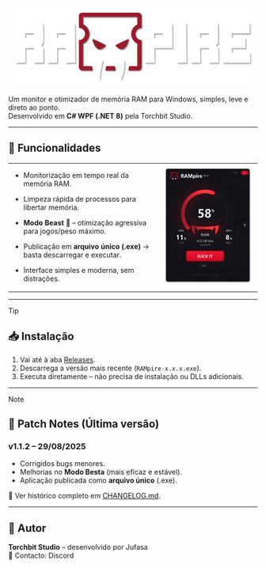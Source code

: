 <p align="center">
  <img src="https://github.com/jufasa23/RAMpire/blob/main/resources/logo-title.png?raw=true" alt="RAMpire Logo" width="500"/>
</p>

Um monitor e otimizador de memória RAM para Windows, simples, leve e direto ao ponto.  
Desenvolvido em **C# WPF (.NET 8)** pela Torchbit Studio.

---

## 🚀 Funcionalidades
<table >
  <tr>
    <td width="60%" valign="top" border = "0">
      
  - Monitorização em tempo real da memória RAM.
  - Limpeza rápida de processos para libertar memória.
  - **Modo Beast** 🦇 – otimização agressiva para jogos/peso máximo.
  - Publicação em **arquivo único (.exe)** → basta descarregar e executar.
  - Interface simples e moderna, sem distrações. 

    </td>
    <td width="40%" valign="top">
<img src="https://github.com/jufasa23/RAMpire/blob/main/resources/ScreenShoot-1.png?raw=true" alt="ScreenShoot-1" width="100%"/>
    </td>
  </tr>
</table>

---
> [!TIP]
> ## 📥 Instalação
> 1. Vai até à aba [Releases](../../releases).
> 2. Descarrega a versão mais recente (`RAMpire-x.x.x.exe`).
> 3. Executa diretamente – não precisa de instalação ou DLLs adicionais.
>    

---
> [!NOTE]
> ## 📝 Patch Notes (Última versão)
> 
> ### v1.1.2 – 29/08/2025
> - Corrigidos bugs menores.
> - Melhorias no **Modo Besta** (mais eficaz e estável).
> - Aplicação publicada como **arquivo único** (.exe).
> 
> 📌 Ver histórico completo em [CHANGELOG.md](CHANGELOG.md).
> 

---

## 👤 Autor
**Torchbit Studio** – desenvolvido por Jufasa  
📧 Contacto: Discord
